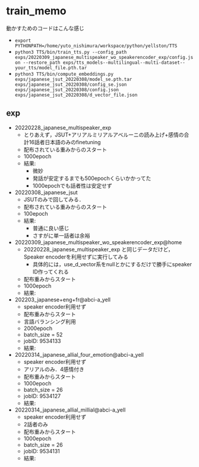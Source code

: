 # train_memo
動かすためのコードはこんな感じ
- `export PYTHONPATH=/home/yuto_nishimura/workspace/python/yellston/TTS`
- `python3 TTS/bin/train_tts.py --config_path exps/20220309_japanese_multispeaker_wo_speakerencoder_exp/config.json --restore_path exps/tts_models--multilingual--multi-dataset--your_tts/model_file.pth.tar`
- `python3 TTS/bin/compute_embeddings.py exps/japanese_jsut_20220308/model_se.pth.tar exps/japanese_jsut_20220308/config_se.json exps/japanese_jsut_20220308/config.json exps/japanese_jsut_20220308/d_vector_file.json`

## exp
- 20220228_japanese_multispeaker_exp
  - とりあえず，JSUT+アリアルミリアルアベルーニの読み上げ+感情の合計16話者日本語のみのfinetuning
  - 配布されている重みからのスタート
  - 1000epoch
  - 結果:
    - 微妙
    - 発話が安定するまでも500epochくらいかかってた
    - 1000epochでも話者性は安定せず
- 20220308_japanese_jsut
  - JSUTのみで回してみる．
  - 配布されている重みからのスタート
  - 100epoch
  - 結果:
    - 普通に良い感じ
    - さすがに単一話者は余裕
- 20220309_japanese_multispeaker_wo_speakerencoder_exp@home
  - 20220228_japanese_multispeaker_exp と同じデータだけど，Speaker encoderを利用せずに実行してみる
    - 具体的には，use_d_vector系をnullとかにするだけで勝手にspeaker ID作ってくれる
  - 配布重みからスタート
  - 1000epoch
  - 結果:
- 202203_japanese+eng+fr@abci-a_yell
  - speaker encoder利用せず
  - 配布重みからスタート
  - 言語バランシング利用
  - 2000epoch
  - batch_size = 52
  - jobID: 9534133
  - 結果:
- 20220314_japanese_allial_four_emotion@abci-a_yell
  - speaker encoder利用せず
  - アリアルのみ．4感情付き
  - 配布重みからスタート
  - 1000epoch
  - batch_size = 26
  - jobID: 9534127
  - 結果:
- 20220314_japanese_allial_millial@abci-a_yell
  - speaker encoder利用せず
  - 2話者のみ
  - 配布重みからスタート
  - 1000epoch
  - batch_size = 26
  - jobID: 9534131
  - 結果:
